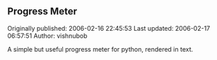 ## Progress Meter 
Originally published: 2006-02-16 22:45:53 
Last updated: 2006-02-17 06:57:51 
Author: vishnubob  
 
A simple but useful progress meter for python, rendered in text.